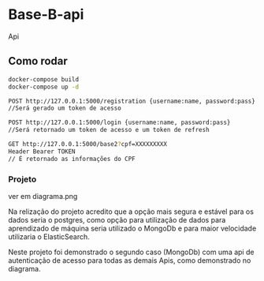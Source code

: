 # Base-B-api

Api

## Como rodar

``` bash
docker-compose build
docker-compose up -d
```

``` bash
POST http://127.0.0.1:5000/registration {username:name, password:pass}
//Será gerado um token de acesso
```
``` bash
POST http://127.0.0.1:5000/login {username:name, password:pass}
//Será retornado um token de acesso e um token de refresh
```
``` bash
GET http://127.0.0.1:5000/base2?cpf=XXXXXXXXX
Header Bearer TOKEN
// É retornado as informações do CPF
```

### Projeto

ver em diagrama.png

Na relização do projeto acredito que a opção mais segura e estável para os dados seria
o postgres, como opção para utilização de dados para aprendizado de máquina seria utilizado o MongoDb e 
para maior velocidade utilizaria o ElasticSearch.

Neste projeto foi demonstrado o segundo caso (MongoDb) com uma api de autenticação de acesso para todas as
demais Apis, como demonstrado no diagrama.

